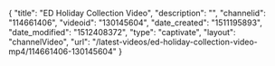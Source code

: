 {
    "title": "ED Holiday Collection Video",
    "description": "",
    "channelid": "114661406",
    "videoid": "130145604",
    "date_created": "1511195893",
    "date_modified": "1512408372",
    "type": "captivate",
    "layout": "channelVideo",
    "url": "\/latest-videos\/ed-holiday-collection-video-mp4\/114661406-130145604"
}